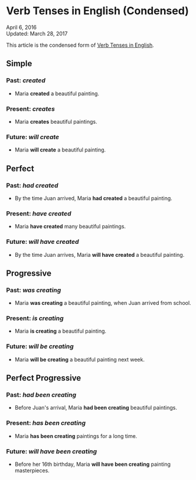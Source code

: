 Verb Tenses in English (Condensed)
==================================

<div class="center">April 6, 2016</div>
<div class="center">Updated: March 28, 2017</div>

This article is the condensed form of [Verb Tenses in English](/en/verb-tenses).

Simple
------

### Past: *created*
* Maria __created__ a beautiful painting.

### Present: *creates*
* Maria __creates__ beautiful paintings.

### Future: *will create*
* Maria __will create__ a beautiful painting.


Perfect
-------

### Past: *had created*
* By the time Juan arrived, Maria __had created__ a beautiful painting.

### Present: *have created*
* Maria __have created__ many beautiful paintings.

### Future: *will have created*
* By the time Juan arrives, Maria __will have created__ a beautiful painting.


Progressive
-----------

### Past: *was creating*
* Maria __was creating__ a beautiful painting, when Juan arrived from school.

### Present: *is creating*
* Maria __is creating__ a beautiful painting.

### Future: *will be creating*
* Maria __will be creating__ a beautiful painting next week.


Perfect Progressive
-------------------

### Past: *had been creating*
* Before Juan's arrival, Maria __had been creating__ beautiful paintings.

### Present: *has been creating*
* Maria __has been creating__ paintings for a long time.

### Future: *will have been creating*
* Before her 16th birthday, Maria __will have been creating__ painting masterpieces.
